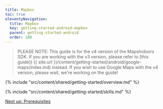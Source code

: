 ```yaml
---
title: Mapbox
toc: true
eleventyNavigation:
  title: Mapbox
  key: getting-started-android-mapbox
  parent: getting-started-android
  order: 100
---
```


> PLEASE NOTE: This guide is for the v4 version of the MapsIndoors SDK. If you are working with the v3 version, please refer to [this guide]( {{ site.url }}/content/getting-started/android/google-maps/index.md) instead.  If you wish to use Google Maps with the v4 version, please wait, we're working on the guide!

<!-- Overview -->
{% include "src/content/shared/getting-started/overview.md" %}

<!-- Skills -->
{% include "src/content/shared/getting-started/skills.md" %}

<p class="next-article"><a class="mi-button mi-button--outline" href="{{ site.url }}/content/getting-started/android/mapbox/prerequisites/">Next up: Prerequisites</a></p>
